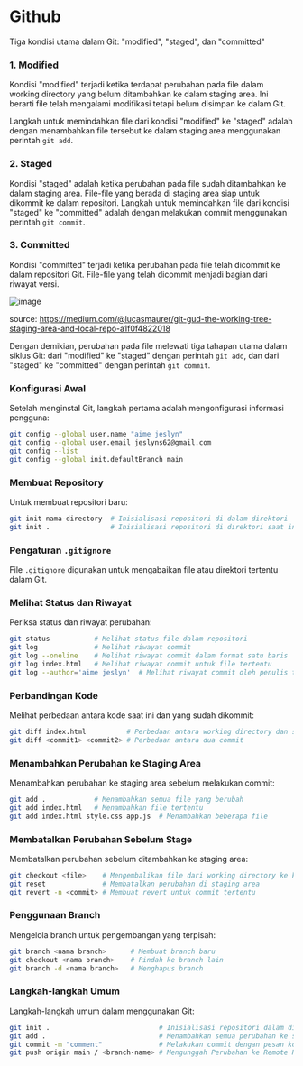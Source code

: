 # Github

Tiga kondisi utama dalam Git: "modified", "staged", dan "committed"

### 1. Modified 
Kondisi "modified" terjadi ketika terdapat perubahan pada file dalam working directory yang belum ditambahkan ke dalam staging area. Ini berarti file telah mengalami modifikasi tetapi belum disimpan ke dalam Git.

Langkah untuk memindahkan file dari kondisi "modified" ke "staged" adalah dengan menambahkan file tersebut ke dalam staging area menggunakan perintah `git add`.

### 2. Staged 
Kondisi "staged" adalah ketika perubahan pada file sudah ditambahkan ke dalam staging area. File-file yang berada di staging area siap untuk dikommit ke dalam repositori.
Langkah untuk memindahkan file dari kondisi "staged" ke "committed" adalah dengan melakukan commit menggunakan perintah `git commit`.

### 3. Committed 
Kondisi "committed" terjadi ketika perubahan pada file telah dicommit ke dalam repositori Git. File-file yang telah dicommit menjadi bagian dari riwayat versi.

![image](https://github.com/aimejeslyn/msib6/assets/91269730/0b21b1db-8714-4bce-8fe7-187d4ede8022)

source: 
https://medium.com/@lucasmaurer/git-gud-the-working-tree-staging-area-and-local-repo-a1f0f4822018 

Dengan demikian, perubahan pada file melewati tiga tahapan utama dalam siklus Git: dari "modified" ke "staged" dengan perintah `git add`, dan dari "staged" ke "committed" dengan perintah `git commit`.




### Konfigurasi Awal
Setelah menginstal Git, langkah pertama adalah mengonfigurasi informasi pengguna:
```bash
git config --global user.name "aime jeslyn"
git config --global user.email jeslyns62@gmail.com
git config --list
git config --global init.defaultBranch main
```

### Membuat Repository
Untuk membuat repositori baru:
```bash
git init nama-directory  # Inisialisasi repositori di dalam direktori
git init .               # Inisialisasi repositori di direktori saat ini
```

### Pengaturan `.gitignore`
File `.gitignore` digunakan untuk mengabaikan file atau direktori tertentu dalam Git.

### Melihat Status dan Riwayat
Periksa status dan riwayat perubahan:
```bash
git status           # Melihat status file dalam repositori
git log              # Melihat riwayat commit
git log --oneline    # Melihat riwayat commit dalam format satu baris
git log index.html   # Melihat riwayat commit untuk file tertentu
git log --author='aime jeslyn'  # Melihat riwayat commit oleh penulis tertentu
```

### Perbandingan Kode
Melihat perbedaan antara kode saat ini dan yang sudah dikommit:
```bash
git diff index.html          # Perbedaan antara working directory dan staging area
git diff <commit1> <commit2> # Perbedaan antara dua commit
```

### Menambahkan Perubahan ke Staging Area
Menambahkan perubahan ke staging area sebelum melakukan commit:
```bash
git add .            # Menambahkan semua file yang berubah
git add index.html   # Menambahkan file tertentu
git add index.html style.css app.js  # Menambahkan beberapa file
```

### Membatalkan Perubahan Sebelum Stage
Membatalkan perubahan sebelum ditambahkan ke staging area:
```bash
git checkout <file>    # Mengembalikan file dari working directory ke kondisi terakhir di staging area
git reset              # Membatalkan perubahan di staging area
git revert -n <commit> # Membuat revert untuk commit tertentu
```

### Penggunaan Branch
Mengelola branch untuk pengembangan yang terpisah:
```bash
git branch <nama branch>      # Membuat branch baru
git checkout <nama branch>    # Pindah ke branch lain
git branch -d <nama branch>   # Menghapus branch
```

### Langkah-langkah Umum
Langkah-langkah umum dalam menggunakan Git:
```bash
git init .                           # Inisialisasi repositori dalam direktori saat ini
git add .                            # Menambahkan semua perubahan ke staging area
git commit -m "comment"              # Melakukan commit dengan pesan komit
git push origin main / <branch-name> # Mengunggah Perubahan ke Remote Repository (GitHub)
```

